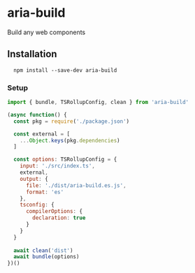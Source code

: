 # aria-build
Build any web components

Installation
------------

  ```
    npm install --save-dev aria-build
  ```

### Setup
```javascript
import { bundle, TSRollupConfig, clean } from 'aria-build'

(async function() {
  const pkg = require('./package.json')

  const external = [
    ...Object.keys(pkg.dependencies)
  ]

  const options: TSRollupConfig = {
    input: './src/index.ts',
    external,
    output: {
      file: './dist/aria-build.es.js',
      format: 'es'
    },
    tsconfig: {
      compilerOptions: {
        declaration: true
      }
    }
  }
  
  await clean('dist')
  await bundle(options)
})()
```
